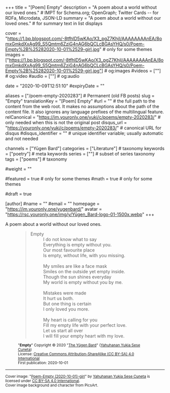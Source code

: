 +++
title = "[Poem] Empty"
description = "A poem about a world without our loved ones."													# IMPT for Schema.org; OpenGraph; Twitter Cards -- for RDFa, Microdata, JSON-LD
summary = "A poem about a world without our loved ones."																											# for summary text in list displays

cover = "https://1.bp.blogspot.com/-8tfhID5wKAo/X3_pgZ7KhjI/AAAAAAAAnEA/8omxGmkdXxAg99_S5Qmtm6ZziG4nAG6bQCLcBGAsYHQ/s0/Poem-Empty%2B%25282020-10-01%2529-girl.jpg"																					# only for some themes
images = ["https://1.bp.blogspot.com/-8tfhID5wKAo/X3_pgZ7KhjI/AAAAAAAAnEA/8omxGmkdXxAg99_S5Qmtm6ZziG4nAG6bQCLcBGAsYHQ/s0/Poem-Empty%2B%25282020-10-01%2529-girl.jpg"]																											# og:images
#videos = [""]																											# og:video
#audio = [""]																												# og:audio

date = "2020-10-09T12:51:10"
#expiryDate = ""

aliases = ["/poem-empty-2020283"]	# Permanent (old FB posts)
slug = "Empty"
translationKey = "[Poem] Empty"
#url = ""																														# the full path to the content from the web root. It makes no assumptions about the path of the content file. It also ignores any language prefixes of the multilingual feature.
relCanonical = "https://im.youronly.one/yuki/c/poems/empty-2020283/"																									# only needed when this is not the original post
disqus_url = "https://youronly.one/yuki/c/poems/empty-2020283/"																										# canonical URL for disqus
#disqus_identifier = ""																						# unique identifier variable; usually automatic and not needed

channels = ["Yūgen Bard"]
categories = ["Literature"]																									# taxonomy
keywords = ["poetry"]																										# meta keywords
series = [""]																											# subset of series taxonomy
tags = ["poems"]																						# taxonomy

#weight = ""

#featured = true																									# only for some themes
#math = true																											# only for some themes

#draft = true

[author]
#name = ""
#email = ""
homepage = "https://im.youronly.one/yugenbard/"
avatar = "https://rsc.youronly.one/img/y/Yūgen_Bard-logo-01-1500x.webp"
+++

A poem about a world without our loved ones.

<!--more-->

<figure class="quote_box qbs_stanza qbc_pink">
	<blockquote>
		<dl>
			<dt>Empty</dt>
			<dd>I do not know what to say</dd>
			<dd>Everything is empty without you.</dd>
			<dd>Our most favourite place</dd>
			<dd>Is empty, without life, with you missing.</dd>
			<br/>
			<dd>My smiles are like a face mask</dd>
			<dd>Smiles on the outside yet empty inside.</dd>
			<dd>Though the sun shines everyday</dd>
			<dd>My world is empty without you by me.</dd>
			<br/>
			<dd>Mistakes were made</dd>
			<dd>It hurt us both.</dd>
			<dd>But one thing is certain</dd>
			<dd>I only loved you more.</dd>
			<br/>
			<dd>My heart is calling for you</dd>
			<dd>Fill my empty life with your perfect love.</dd>
			<dd>Let us start all over</dd>
			<dd>I will fill your empty heart with my love.</dd>
		</dl>
	</blockquote>
	<figcaption class="attribution_copyright txt_center">
		<p><small>
			"<b>Empty</b>" Copyright © 2020 "<a href="https://im.youronly.one/yugenbard/" rel="dct:creator noopener" referrerpolicy="strict-origin-when-cross-origin">The Yūgen Bard</a>" (<a href="https://youronly.one" rel="dct:creator noopener" referrerpolicy="strict-origin-when-cross-origin">Yahuhanan Yukia Sese Cuneta</a>)<br/>
			License: <a href="https://creativecommons.org/licenses/by-sa/4.0/" rel="license noopener external nofollow" referrerpolicy="strict-origin-when-cross-origin">Creative Commons Attribution-ShareAlike (CC BY-SA) 4.0 International</a><br/>
			First publication: 2020-10-01
		</small></p>
	</figcaption>
</figure>

<hr/>

<div class="header_attribution">
	<footer class="attribution_copyright">
		<p xmlns:dct="http://purl.org/dc/terms/" xmlns:vcard="http://www.w3.org/2001/vcard-rdf/3.0#"><small>
				Cover image: "<a href="https://1.bp.blogspot.com/-8tfhID5wKAo/X3_pgZ7KhjI/AAAAAAAAnEA/8omxGmkdXxAg99_S5Qmtm6ZziG4nAG6bQCLcBGAsYHQ/s0/Poem-Empty%2B%25282020-10-01%2529-girl.jpg" rel="dct:title noopener external nofollow" referrerpolicy="strict-origin-when-cross-origin">Poem-Empty (2020-10-01)-girl</a>" by <a href="https://youronly.one" rel="dct:creator noopener" referrerpolicy="strict-origin-when-cross-origin">Yahuhanan Yukia Sese Cuneta</a> is licensed under <a href="ttps://creativecommons.org/licenses/by-sa/4.0/" rel="license noopener external nofollow" referrerpolicy="strict-origin-when-cross-origin">CC BY-SA 4.0 International</a>.<br/>
				Cover image background and character from PicsArt.
		</small></p>
	</footer>
</div>
